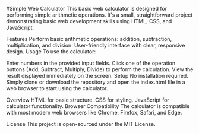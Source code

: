 
#Simple Web Calculator
This basic web calculator is designed for performing simple arithmetic operations. It's a small, straightforward project demonstrating basic web development skills using HTML, CSS, and JavaScript.

Features
Perform basic arithmetic operations: addition, subtraction, multiplication, and division.
User-friendly interface with clear, responsive design.
Usage
To use the calculator:

Enter numbers in the provided input fields.
Click one of the operation buttons (Add, Subtract, Multiply, Divide) to perform the calculation.
View the result displayed immediately on the screen.
Setup
No installation required. Simply clone or download the repository and open the index.html file in a web browser to start using the calculator.

Overview
HTML for basic structure.
CSS for styling.
JavaScript for calculator functionality.
Browser Compatibility
The calculator is compatible with most modern web browsers like Chrome, Firefox, Safari, and Edge.

License
This project is open-sourced under the MIT License.
